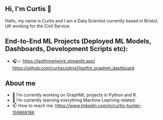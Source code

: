 ## Hi, I'm Curtis 👋

Hello, my name is Curtis and I am a Data Scientist currently based in Bristol, UK working for the Civil Service

## End-to-End ML Projects (Deployed ML Models, Dashboards, Development Scripts etc):

- 🎧📈 https://lastfmnetwork.streamlit.app/ https://github.com/curtiscoding1/lastfm_graphml_dashboard

## About me

- 🔭 I’m currently working on GraphML projects in Python and R.
- 🌱 I’m currently learning everything Machine Learning related.
- 📫 How to reach me: https://www.linkedin.com/in/curtis-hunter-159868186
